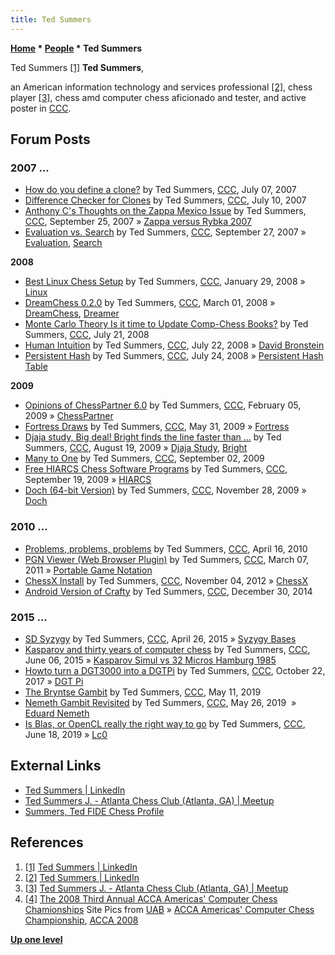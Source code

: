 ```yaml
---
title: Ted Summers
---
```

**[Home](Home "Home") \* [People](People "People") \* Ted Summers**


  




 [](https://www.linkedin.com/in/ted-summers-2739a710/) Ted Summers <a id="cite-note-1" href="#cite-ref-1">[1]</a> 
**Ted Summers**,  

an American information technology and services professional <a id="cite-note-2" href="#cite-ref-2">[2]</a>, chess player <a id="cite-note-3" href="#cite-ref-3">[3]</a>, chess amd computer chess aficionado and tester, and active poster in [CCC](CCC "CCC").



## Forum Posts


### 2007 ...


* [How do you define a clone?](http://www.talkchess.com/forum3/viewtopic.php?f=2&t=14927) by Ted Summers, [CCC](CCC "CCC"), July 07, 2007
* [Difference Checker for Clones](http://www.talkchess.com/forum3/viewtopic.php?f=2&t=14986) by Ted Summers, [CCC](CCC "CCC"), July 10, 2007
* [Anthony C's Thoughts on the Zappa Mexico Issue](http://www.talkchess.com/forum3/viewtopic.php?f=2&t=16689) by Ted Summers, [CCC](CCC "CCC"), September 25, 2007 » [Zappa versus Rybka 2007](Zappa_versus_Rybka_2007 "Zappa versus Rybka 2007")
* [Evaluation vs. Search](http://www.talkchess.com/forum3/viewtopic.php?f=2&t=16732) by Ted Summers, [CCC](CCC "CCC"), September 27, 2007 » [Evaluation](Evaluation "Evaluation"), [Search](Search "Search")


**2008**



* [Best Linux Chess Setup](http://www.talkchess.com/forum3/viewtopic.php?f=2&t=19274) by Ted Summers, [CCC](CCC "CCC"), January 29, 2008 » [Linux](Linux "Linux")
* [DreamChess 0.2.0](http://www.talkchess.com/forum/viewtopic.php?t=19942) by Ted Summers, [CCC](CCC "CCC"), March 01, 2008 » [DreamChess](DreamChess "DreamChess"), [Dreamer](Dreamer "Dreamer")
* [Monte Carlo Theory Is it time to Update Comp-Chess Books?](http://www.talkchess.com/forum3/viewtopic.php?f=2&t=22490) by Ted Summers, [CCC](CCC "CCC"), July 21, 2008
* [Human Intuition](http://www.talkchess.com/forum3/viewtopic.php?f=2&t=22509) by Ted Summers, [CCC](CCC "CCC"), July 22, 2008 » [David Bronstein](David_Bronstein "David Bronstein")
* [Persistent Hash](http://www.talkchess.com/forum/viewtopic.php?t=22546) by Ted Summers, [CCC](CCC "CCC"), July 24, 2008 » [Persistent Hash Table](Persistent_Hash_Table "Persistent Hash Table")


**2009**



* [Opinions of ChessPartner 6.0](http://www.talkchess.com/forum3/viewtopic.php?t=26401) by Ted Summers, [CCC](CCC "CCC"), February 05, 2009 » [ChessPartner](ChessPartner "ChessPartner")
* [Fortress Draws](http://www.talkchess.com/forum/viewtopic.php?t=28193) by Ted Summers, [CCC](CCC "CCC"), May 31, 2009 » [Fortress](Fortress "Fortress")
* [Djaja study, Big deal! Bright finds the line faster than ...](http://www.talkchess.com/forum3/viewtopic.php?f=2&t=29467)  by Ted Summers, [CCC](CCC "CCC"), August 19, 2009 » [Djaja Study](Hans_Secelle#DjajaStudy "Hans Secelle"), [Bright](Bright "Bright")
* [Many to One](http://www.talkchess.com/forum3/viewtopic.php?f=2&t=29623) by Ted Summers, [CCC](CCC "CCC"), September 02, 2009
* [Free HIARCS Chess Software Programs](http://www.talkchess.com/forum3/viewtopic.php?f=2&t=29812) by Ted Summers, [CCC](CCC "CCC"), September 19, 2009 » [HIARCS](HIARCS "HIARCS")
* [Doch (64-bit Version)](http://www.talkchess.com/forum3/viewtopic.php?f=2&t=30830) by Ted Summers, [CCC](CCC "CCC"), November 28, 2009 » [Doch](Doch "Doch")


### 2010 ...


* [Problems, problems, problems](http://www.talkchess.com/forum3/viewtopic.php?f=2&t=33823) by Ted Summers, [CCC](CCC "CCC"), April 16, 2010
* [PGN Viewer (Web Browser Plugin)](http://www.talkchess.com/forum3/viewtopic.php?f=2&t=38316) by Ted Summers, [CCC](CCC "CCC"), March 07, 2011 » [Portable Game Notation](Portable_Game_Notation "Portable Game Notation")
* [ChessX Install](http://www.talkchess.com/forum3/viewtopic.php?f=2&t=45848) by Ted Summers, [CCC](CCC "CCC"), November 04, 2012 » [ChessX](ChessX "ChessX")
* [Android Version of Crafty](http://www.talkchess.com/forum3/viewtopic.php?f=2&t=54795) by Ted Summers, [CCC](CCC "CCC"), December 30, 2014


### 2015 ...


* [SD Syzygy](http://www.talkchess.com/forum/viewtopic.php?t=56124) by Ted Summers, [CCC](CCC "CCC"), April 26, 2015 » [Syzygy Bases](Syzygy_Bases "Syzygy Bases")
* [Kasparov and thirty years of computer chess](http://www.talkchess.com/forum/viewtopic.php?t=56602) by Ted Summers, [CCC](CCC "CCC"), June 06, 2015 » [Kasparov Simul vs 32 Micros Hamburg 1985](Kasparov_Simul_vs_32_Micros_Hamburg_1985 "Kasparov Simul vs 32 Micros Hamburg 1985")
* [Howto turn a DGT3000 into a DGTPi](http://www.talkchess.com/forum/viewtopic.php?t=65515) by Ted Summers, [CCC](CCC "CCC"), October 22, 2017 » [DGT Pi](DGT_Pi "DGT Pi")
* [The Bryntse Gambit](http://www.talkchess.com/forum3/viewtopic.php?f=2&t=70721) by Ted Summers, [CCC](CCC "CCC"), May 11, 2019
* [Nemeth Gambit Revisited](http://www.talkchess.com/forum3/viewtopic.php?f=2&t=70835) by Ted Summers, [CCC](CCC "CCC"), May 26, 2019  » [Eduard Nemeth](index.php?title=Eduard_Nemeth&action=edit&redlink=1 "Eduard Nemeth (page does not exist)")
* [Is Blas, or OpenCL really the right way to go](http://www.talkchess.com/forum3/viewtopic.php?f=2&t=71035) by Ted Summers, [CCC](CCC "CCC"), June 18, 2019 » [Lc0](Leela_Chess_Zero#Lc0 "Leela Chess Zero")


## External Links


* [Ted Summers | LinkedIn](https://www.linkedin.com/in/ted-summers-2739a710/)
* [Ted Summers J. - Atlanta Chess Club (Atlanta, GA) | Meetup](https://www.meetup.com/AtlantaChessClub/member/128076132/)
* [Summers, Ted FIDE Chess Profile](http://ratings.fide.com/card.phtml?event=150270286)


## References


1. <a id="cite-ref-1" href="#cite-note-1">[1]</a> [Ted Summers | LinkedIn](https://www.linkedin.com/in/ted-summers-2739a710/)
2. <a id="cite-ref-2" href="#cite-note-2">[2]</a> [Ted Summers | LinkedIn](https://www.linkedin.com/in/ted-summers-2739a710/)
3. <a id="cite-ref-3" href="#cite-note-3">[3]</a> [Ted Summers J. - Atlanta Chess Club (Atlanta, GA) | Meetup](https://www.meetup.com/AtlantaChessClub/member/128076132/)
4. <a id="cite-ref-4" href="#cite-note-4">[4]</a> [The 2008 Third Annual ACCA Americas' Computer Chess Chamionships](http://aigames.net/ACCA/ACCAChampionships/ACCA2008Championships/SitePics.html) Site Pics from [UAB](University_of_Alabama_at_Birmingham "University of Alabama at Birmingham") » [ACCA Americas' Computer Chess Championship](ACCA_Americas%27_Computer_Chess_Championship "ACCA Americas' Computer Chess Championship"), [ACCA 2008](ACCA_2008 "ACCA 2008")

**[Up one level](People "People")**







 
